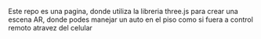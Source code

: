 Este repo es una pagina, donde utiliza la libreria three.js para crear una escena AR, donde podes manejar un auto en el piso como si fuera a control remoto atravez del celular 
